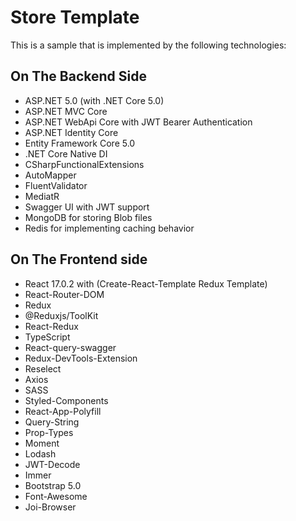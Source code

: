 # Store Template
This is a sample that is implemented by the following technologies: 

## On The Backend Side 
- ASP.NET 5.0 (with .NET Core 5.0)
- ASP.NET MVC Core
- ASP.NET WebApi Core with JWT Bearer Authentication
- ASP.NET Identity Core
- Entity Framework Core 5.0
- .NET Core Native DI
- CSharpFunctionalExtensions 
- AutoMapper
- FluentValidator
- MediatR
- Swagger UI with JWT support
- MongoDB for storing Blob files
- Redis for implementing caching behavior


## On The Frontend side
- React 17.0.2 with (Create-React-Template Redux Template)
- React-Router-DOM 
- Redux
- @Reduxjs/ToolKit
- React-Redux 
- TypeScript
- React-query-swagger
- Redux-DevTools-Extension
- Reselect 
- Axios
- SASS
- Styled-Components
- React-App-Polyfill
- Query-String
- Prop-Types
- Moment
- Lodash
- JWT-Decode
- Immer
- Bootstrap 5.0
- Font-Awesome
- Joi-Browser

